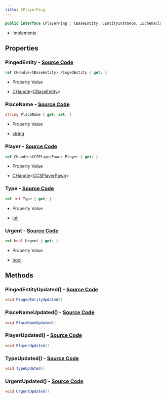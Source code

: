 ```yaml
---
title: CPlayerPing
---
```


```csharp
public interface CPlayerPing : CBaseEntity, CEntityInstance, ISchemaClass<CEntityInstance>, ISchemaClass<CBaseEntity>, ISchemaClass<CPlayerPing>, ISchemaField, ISchemaClass, INativeHandle
```

- Implements

## Properties

### **PingedEntity** - [Source Code](https://github.com/swiftly-solution/swiftlys2/blob/main/managed/src/SwiftlyS2.Generated/Schemas/Interfaces/CPlayerPing.cs#L18)

```csharp
ref CHandle<CBaseEntity> PingedEntity { get; }
```

- Property Value

- [CHandle](/docs/api/shared/natives/chandle-1)<[CBaseEntity](/docs/api/shared/schemadefinitions/cbaseentity)>

### **PlaceName** - [Source Code](https://github.com/swiftly-solution/swiftlys2/blob/main/managed/src/SwiftlyS2.Generated/Schemas/Interfaces/CPlayerPing.cs#L24)

```csharp
string PlaceName { get; set; }
```

- Property Value

- [string](https://learn.microsoft.com/dotnet/api/system.string)

### **Player** - [Source Code](https://github.com/swiftly-solution/swiftlys2/blob/main/managed/src/SwiftlyS2.Generated/Schemas/Interfaces/CPlayerPing.cs#L16)

```csharp
ref CHandle<CCSPlayerPawn> Player { get; }
```

- Property Value

- [CHandle](/docs/api/shared/natives/chandle-1)<[CCSPlayerPawn](/docs/api/shared/schemadefinitions/ccsplayerpawn)>

### **Type** - [Source Code](https://github.com/swiftly-solution/swiftlys2/blob/main/managed/src/SwiftlyS2.Generated/Schemas/Interfaces/CPlayerPing.cs#L20)

```csharp
ref int Type { get; }
```

- Property Value

- [int](https://learn.microsoft.com/dotnet/api/system.int32)

### **Urgent** - [Source Code](https://github.com/swiftly-solution/swiftlys2/blob/main/managed/src/SwiftlyS2.Generated/Schemas/Interfaces/CPlayerPing.cs#L22)

```csharp
ref bool Urgent { get; }
```

- Property Value

- [bool](https://learn.microsoft.com/dotnet/api/system.boolean)

## Methods

### **PingedEntityUpdated()** - [Source Code](https://github.com/swiftly-solution/swiftlys2/blob/main/managed/src/SwiftlyS2.Generated/Schemas/Interfaces/CPlayerPing.cs#L27)

```csharp
void PingedEntityUpdated()
```

### **PlaceNameUpdated()** - [Source Code](https://github.com/swiftly-solution/swiftlys2/blob/main/managed/src/SwiftlyS2.Generated/Schemas/Interfaces/CPlayerPing.cs#L30)

```csharp
void PlaceNameUpdated()
```

### **PlayerUpdated()** - [Source Code](https://github.com/swiftly-solution/swiftlys2/blob/main/managed/src/SwiftlyS2.Generated/Schemas/Interfaces/CPlayerPing.cs#L26)

```csharp
void PlayerUpdated()
```

### **TypeUpdated()** - [Source Code](https://github.com/swiftly-solution/swiftlys2/blob/main/managed/src/SwiftlyS2.Generated/Schemas/Interfaces/CPlayerPing.cs#L28)

```csharp
void TypeUpdated()
```

### **UrgentUpdated()** - [Source Code](https://github.com/swiftly-solution/swiftlys2/blob/main/managed/src/SwiftlyS2.Generated/Schemas/Interfaces/CPlayerPing.cs#L29)

```csharp
void UrgentUpdated()
```

